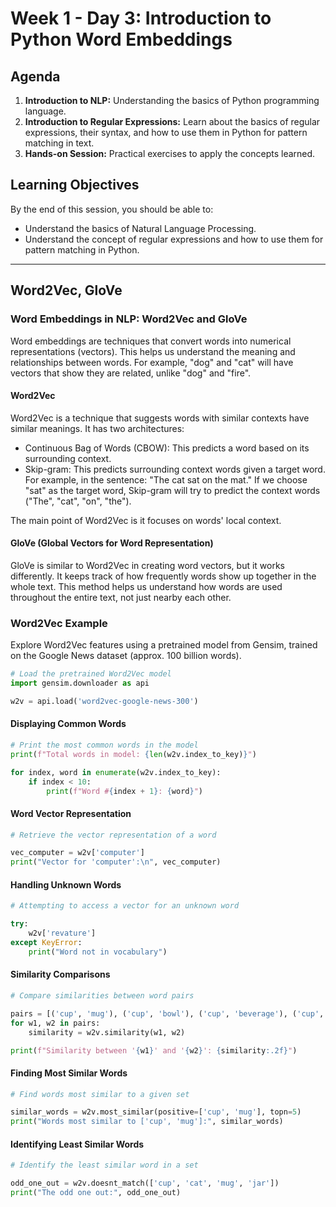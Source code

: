 # Week 1 - Day 3: Introduction to Python Word Embeddings

## Agenda

1. **Introduction to NLP:** Understanding the basics of Python programming language.
2. **Introduction to Regular Expressions:** Learn about the basics of regular expressions, their syntax, and how to use them in Python for pattern matching in text.
3. **Hands-on Session:** Practical exercises to apply the concepts learned.

## Learning Objectives

By the end of this session, you should be able to:

- Understand the basics of Natural Language Processing.
- Understand the concept of regular expressions and how to use them for pattern matching in Python.

---

## Word2Vec, GloVe

### Word Embeddings in NLP: Word2Vec and GloVe

Word embeddings are techniques that convert words into numerical representations (vectors). This helps us understand the meaning and relationships between words. For example, "dog" and "cat" will have vectors that show they are related, unlike "dog" and "fire".

#### Word2Vec

Word2Vec is a technique that suggests words with similar contexts have similar meanings. It has two architectures:

- Continuous Bag of Words (CBOW): This predicts a word based on its surrounding context.
- Skip-gram: This predicts surrounding context words given a target word. For example, in the sentence: "The cat sat on the mat." If we choose "sat" as the target word, Skip-gram will try to predict the context words ("The", "cat", "on", "the").

The main point of Word2Vec is it focuses on words' local context.

#### GloVe (Global Vectors for Word Representation)

GloVe is similar to Word2Vec in creating word vectors, but it works differently. It keeps track of how frequently words show up together in the whole text. This method helps us understand how words are used throughout the entire text, not just nearby each other.

### Word2Vec Example

Explore Word2Vec features using a pretrained model from Gensim, trained on the Google News dataset (approx. 100 billion words).

```python
# Load the pretrained Word2Vec model
import gensim.downloader as api

w2v = api.load('word2vec-google-news-300')
```

#### Displaying Common Words

```python
# Print the most common words in the model
print(f"Total words in model: {len(w2v.index_to_key)}")

for index, word in enumerate(w2v.index_to_key):
    if index < 10:
        print(f"Word #{index + 1}: {word}")
```

#### Word Vector Representation

```python
# Retrieve the vector representation of a word

vec_computer = w2v['computer']
print("Vector for 'computer':\n", vec_computer)
```

#### Handling Unknown Words

```python
# Attempting to access a vector for an unknown word

try:
    w2v['revature']
except KeyError:
    print("Word not in vocabulary")
```

#### Similarity Comparisons

```python
# Compare similarities between word pairs

pairs = [('cup', 'mug'), ('cup', 'bowl'), ('cup', 'beverage'), ('cup', 'cat')]
for w1, w2 in pairs:
    similarity = w2v.similarity(w1, w2)

print(f"Similarity between '{w1}' and '{w2}': {similarity:.2f}")
```

#### Finding Most Similar Words

```python
# Find words most similar to a given set

similar_words = w2v.most_similar(positive=['cup', 'mug'], topn=5)
print("Words most similar to ['cup', 'mug']:", similar_words)
```

#### Identifying Least Similar Words

```python
# Identify the least similar word in a set

odd_one_out = w2v.doesnt_match(['cup', 'cat', 'mug', 'jar'])
print("The odd one out:", odd_one_out)
```
